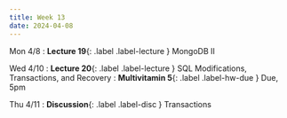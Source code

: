 ```yaml
---
title: Week 13
date: 2024-04-08
---
```


Mon 4/8
: **Lecture 19**{: .label .label-lecture } MongoDB II

Wed 4/10
: **Lecture 20**{: .label .label-lecture } SQL Modifications, Transactions, and Recovery
: **Multivitamin 5**{: .label .label-hw-due }  Due, 5pm

Thu 4/11
: **Discussion**{: .label .label-disc } Transactions

